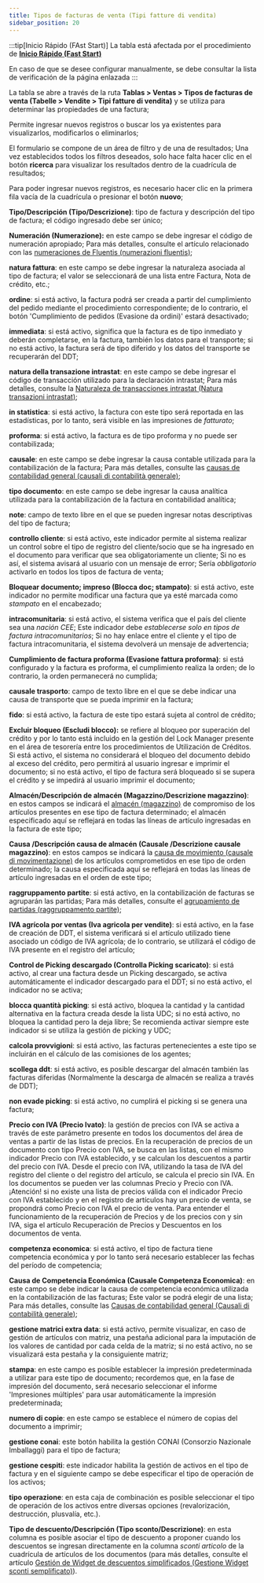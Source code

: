 ```yaml
---
title: Tipos de facturas de venta (Tipi fatture di vendita)
sidebar_position: 20
---
```


:::tip[Inicio Rápido (FAst Start)]
La tabla está afectada por el procedimiento de [**Inicio Rápido (Fast Start)**](/docs/guide/fast-start)

En caso de que se desee configurar manualmente, se debe consultar la lista de verificación de la página enlazada
:::

La tabla se abre a través de la ruta **Tablas > Ventas > Tipos de facturas de venta (Tabelle > Vendite > Tipi fatture di vendita)** y se utiliza para determinar las propiedades de una factura;

Permite ingresar nuevos registros o buscar los ya existentes para visualizarlos, modificarlos o eliminarlos;

El formulario se compone de un área de filtro y de una de resultados; Una vez establecidos todos los filtros deseados, solo hace falta hacer clic en el botón **ricerca** para visualizar los resultados dentro de la cuadrícula de resultados;

Para poder ingresar nuevos registros, es necesario hacer clic en la primera fila vacía de la cuadrícula o presionar el botón **nuovo**; 

**Tipo/Descripción (Tipo/Descrizione)**: tipo de factura y descripción del tipo de factura; el código ingresado debe ser único;

**Numeración (Numerazione):** en este campo se debe ingresar el código de numeración apropiado; Para más detalles, consulte el artículo relacionado con las [numeraciones de Fluentis (numerazioni fluentis)](/docs/configurations/tables/fluentis-numerations); 

**natura fattura**: en este campo se debe ingresar la naturaleza asociada al tipo de factura; el valor se seleccionará de una lista entre Factura, Nota de crédito, etc.;

**ordine**: si está activo, la factura podrá ser creada a partir del cumplimiento del pedido mediante el procedimiento correspondiente; de lo contrario, el botón 'Cumplimiento de pedidos (Evasione da ordini)' estará desactivado;

**immediata**: si está activo, significa que la factura es de tipo inmediato y deberán completarse, en la factura, también los datos para el transporte; si no está activo, la factura será de tipo diferido y los datos del transporte se recuperarán del DDT;

**natura della transazione intrastat**: en este campo se debe ingresar el código de transacción utilizado para la declaración intrastat; Para más detalles, consulte la [Naturaleza de transacciones intrastat (Natura transazioni intrastat)](/docs/configurations/tables/finance/nature-of-intrastat-transaction); 

**in statistica**: si está activo, la factura con este tipo será reportada en las estadísticas, por lo tanto, será visible en las impresiones de *fatturato*;

**proforma**: si está activo, la factura es de tipo proforma y no puede ser contabilizada;

**causale**: en este campo se debe ingresar la causa contable utilizada para la contabilización de la factura; Para más detalles, consulte las [causas de contabilidad general (causali di contabilità generale)](/docs/configurations/tables/finance/ledger-records-templates/insert-ledger-records-templates);

**tipo documento**: en este campo se debe ingresar la causa analítica utilizada para la contabilización de la factura en contabilidad analítica;

**note**: campo de texto libre en el que se pueden ingresar notas descriptivas del tipo de factura;

**controllo cliente**: si está activo, este indicador permite al sistema realizar un control sobre el tipo de registro del cliente/socio que se ha ingresado en el documento para verificar que sea obligatoriamente un cliente; Si no es así, el sistema avisará al usuario con un mensaje de error; Sería *obbligatorio* activarlo en todos los tipos de factura de venta;

**Bloquear documento; impreso (Blocca doc; stampato)**: si está activo, este indicador no permite modificar una factura que ya esté marcada como *stampato* en el encabezado;

**intracomunitaria**: si está activo, el sistema verifica que el país del cliente sea una *nación CEE*; Este indicador debe *establecerse solo en tipos de factura intracomunitarios*; Si no hay enlace entre el cliente y el tipo de factura intracomunitaria, el sistema devolverá un mensaje de advertencia;

**Cumplimiento de factura proforma (Evasione fattura proforma)**: si está configurado y la factura es proforma, el cumplimiento realiza la orden; de lo contrario, la orden permanecerá no cumplida;

**causale trasporto**: campo de texto libre en el que se debe indicar una causa de transporte que se pueda imprimir en la factura;

**fido**: si está activo, la factura de este tipo estará sujeta al control de crédito;

**Excluir bloqueo (Escludi blocco):** se refiere al bloqueo por superación del crédito y por lo tanto está incluido en la gestión del Lock Manager presente en el área de tesorería entre los procedimientos de Utilización de Créditos. Si está activo, el sistema no considerará el bloqueo del documento debido al exceso del crédito, pero permitirá al usuario ingresar e imprimir el documento; si no está activo, el tipo de factura será bloqueado si se supera el crédito y se impedirá al usuario imprimir el documento; 

**Almacén/Descripción de almacén (Magazzino/Descrizione magazzino)**: en estos campos se indicará el [almacén (magazzino)](/docs/configurations/tables/logistics/warehouses) de compromiso de los artículos presentes en ese tipo de factura determinado; el almacén especificado aquí se reflejará en todas las líneas de artículo ingresadas en la factura de este tipo; 

**Causa /Descripción causa de almacén (Causale /Descrizione causale magazzino)**: en estos campos se indicará la [causa de movimiento (causale di movimentazione)](/docs/configurations/tables/logistics/warehouse-templates) de los artículos comprometidos en ese tipo de orden determinado; la causa especificada aquí se reflejará en todas las líneas de artículo ingresadas en el orden de este tipo; 

**raggruppamento partite**: si está activo, en la contabilización de facturas se agruparán las partidas; Para más detalles, consulte el [agrupamiento de partidas (raggruppamento partite)](/docs/finance-area/maturity-values/maturity-values/maturity-value-grouping); 

**IVA agrícola por ventas (Iva agricola per vendite)**: si está activo, en la fase de creación de DDT, el sistema verificará si el artículo utilizado tiene asociado un código de IVA agrícola; de lo contrario, se utilizará el código de IVA presente en el registro del artículo;

**Control de Picking descargado (Controlla Picking scaricato)**: si está activo, al crear una factura desde un Picking descargado, se activa automáticamente el indicador descargado para el DDT; si no está activo, el indicador no se activa; 

**blocca quantità picking**: si está activo, bloquea la cantidad y la cantidad alternativa en la factura creada desde la lista UDC; si no está activo, no bloquea la cantidad pero la deja libre; Se recomienda activar siempre este indicador si se utiliza la gestión de picking y UDC;

**calcola provvigioni**: si está activo, las facturas pertenecientes a este tipo se incluirán en el cálculo de las comisiones de los agentes;

**scollega ddt**: si está activo, es posible descargar del almacén también las facturas diferidas (Normalmente la descarga de almacén se realiza a través de DDT);

**non evade picking**: si está activo, no cumplirá el picking si se genera una factura;

**Precio con IVA (Precio Ivato)**: la gestión de precios con IVA se activa a través de este parámetro presente en todos los documentos del área de ventas a partir de las listas de precios. En la recuperación de precios de un documento con tipo Precio con IVA, se busca en las listas, con el mismo indicador Precio con IVA establecido, y se calculan los descuentos a partir del precio con IVA. Desde el precio con IVA, utilizando la tasa de IVA del registro del cliente o del registro del artículo, se calcula el precio sin IVA. En los documentos se pueden ver las columnas Precio y Precio con IVA. ¡Atención! si no existe una lista de precios válida con el indicador Precio con IVA establecido y en el registro de artículos hay un precio de venta, se propondrá como Precio con IVA el precio de venta. Para entender el funcionamiento de la recuperación de Precios y de los precios con y sin IVA, siga el artículo Recuperación de Precios y Descuentos en los documentos de venta. 

**competenza economica**: si está activo, el tipo de factura tiene competencia económica y por lo tanto será necesario establecer las fechas del período de competencia;

**Causa de Competencia Económica (Causale Competenza Economica)**: en este campo se debe indicar la causa de competencia económica utilizada en la contabilización de las facturas; Este valor se podrá elegir de una lista; Para más detalles, consulte las [Causas de contabilidad general (Causali di contabilità generale)](/docs/configurations/tables/finance/ledger-records-templates/search-ledger-records-templates);

**gestione matrici extra data**: si está activo, permite visualizar, en caso de gestión de artículos con matriz, una pestaña adicional para la imputación de los valores de cantidad por cada celda de la matriz; si no está activo, no se visualizará esta pestaña y la consiguiente matriz;

**stampa**: en este campo es posible establecer la impresión predeterminada a utilizar para este tipo de documento; recordemos que, en la fase de impresión del documento, será necesario seleccionar el informe 'Impresiones múltiples' para usar automáticamente la impresión predeterminada;

**numero di copie**: en este campo se establece el número de copias del documento a imprimir; 

**gestione conai**: este botón habilita la gestión CONAI (Consorzio Nazionale Imballaggi) para el tipo de factura;

**gestione cespiti**: este indicador habilita la gestión de activos en el tipo de factura y en el siguiente campo se debe especificar el tipo de operación de los activos;

**tipo operazione**: en esta caja de combinación es posible seleccionar el tipo de operación de los activos entre diversas opciones (revalorización, destrucción, plusvalía, etc.).       

**Tipo de descuento/Descripción (Tipo sconto/Descrizione)**: en esta columna es posible asociar el tipo de descuento a proponer cuando los descuentos se ingresan directamente en la columna *sconti articolo* de la cuadrícula de artículos de los documentos (para más detalles, consulte el artículo [Gestión de Widget de descuentos simplificados (Gestione Widget sconti semplificato)](/docs/sales/sales-flow/discount-widget)).